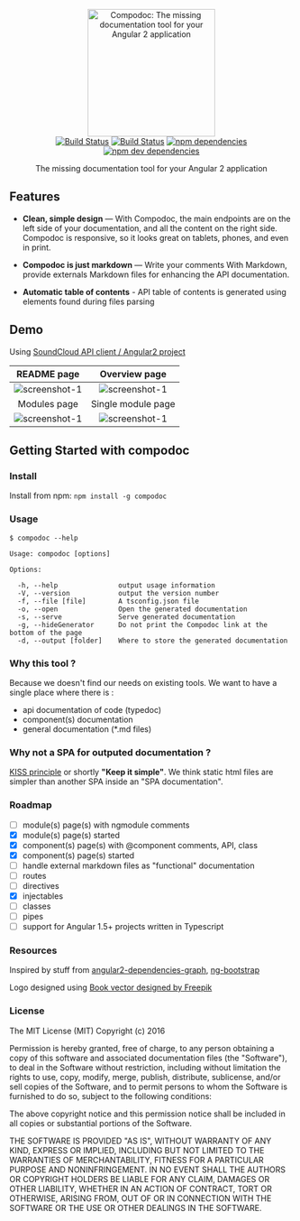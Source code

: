 <p align="center">
  <img src="https://avatars3.githubusercontent.com/u/23202313" alt="Compodoc: The missing documentation tool for your Angular 2 application" width="226">
  <br>
  <a href="https://travis-ci.org/groupe-sii/compodoc"><img src="https://travis-ci.org/groupe-sii/compodoc.svg?branch=develop" alt="Build Status"></a>
  <a href="https://www.npmjs.com/package/compodoc"><img src="https://badge.fury.io/js/compodoc.svg" alt="Build Status"></a>
  <a href="https://david-dm.org/compodoc/compodoc"><img src="https://david-dm.org/compodoc/compodoc.svg" alt="npm dependencies"></a>
  <a href="https://david-dm.org/compodoc/compodoc?type=dev"><img src="https://david-dm.org/compodoc/compodoc/dev-status.svg" alt="npm dev dependencies"></a>
</p>

<p align="center">The missing documentation tool for your Angular 2 application</p>

Features
------------

* **Clean, simple design** — With Compodoc, the main endpoints are on the left side of your documentation, and all the content on the right side. Compodoc is responsive, so it looks great on tablets, phones, and even in print.

* **Compodoc is just markdown** — Write your comments With Markdown, provide externals Markdown files for enhancing the API documentation.

* **Automatic table of contents** - API table of contents is generated using elements found during files parsing

## Demo

Using [SoundCloud API client / Angular2 project](https://github.com/r-park/soundcloud-ngrx)

README page             |  Overview page
:-------------------------:|:-------------------------:
![screenshot-1](https://raw.githubusercontent.com/groupe-sii/compodoc/master/screenshots/1.png)  | ![screenshot-1](https://raw.githubusercontent.com/groupe-sii/compodoc/master/screenshots/2.png)
Modules page             |  Single module page
![screenshot-1](https://raw.githubusercontent.com/groupe-sii/compodoc/master/screenshots/3.png)  | ![screenshot-1](https://raw.githubusercontent.com/groupe-sii/compodoc/master/screenshots/4.png)

Getting Started with compodoc
------------------------------

### Install

Install from npm: `npm install -g compodoc`

### Usage

```
$ compodoc --help

Usage: compodoc [options]

Options:

  -h, --help               output usage information
  -V, --version            output the version number
  -f, --file [file]        A tsconfig.json file
  -o, --open               Open the generated documentation
  -s, --serve              Serve generated documentation
  -g, --hideGenerator      Do not print the Compodoc link at the bottom of the page
  -d, --output [folder]    Where to store the generated documentation
```

### Why this tool ?

Because we doesn't find our needs on existing tools. We want to have a single place where there is :
- api documentation of code (typedoc)
- component(s) documentation
- general documentation (\*.md files)

### Why not a SPA for outputed documentation ?

[KISS principle](https://en.wikipedia.org/wiki/KISS_principle) or shortly __"Keep it simple"__. We think static html files are simpler than another SPA inside an "SPA documentation".

### Roadmap

- [ ] module(s) page(s) with ngmodule comments
- [x] module(s) page(s) started
- [x] component(s) page(s) with @component comments, API, class
- [x] component(s) page(s) started
- [ ] handle external markdown files as "functional" documentation
- [ ] routes
- [ ] directives
- [x] injectables
- [ ] classes
- [ ] pipes
- [ ] support for Angular 1.5+ projects written in Typescript

### Resources

Inspired by stuff from [angular2-dependencies-graph](https://github.com/manekinekko/angular2-dependencies-graph), [ng-bootstrap](https://ng-bootstrap.github.io)

Logo designed using [Book vector designed by Freepik](http://www.freepik.com/free-photos-vectors/book)

### License

The MIT License (MIT)
Copyright (c) 2016

Permission is hereby granted, free of charge, to any person obtaining a copy of this software and associated documentation files (the "Software"), to deal in the Software without restriction, including without limitation the rights to use, copy, modify, merge, publish, distribute, sublicense, and/or sell copies of the Software, and to permit persons to whom the Software is furnished to do so, subject to the following conditions:

The above copyright notice and this permission notice shall be included in all copies or substantial portions of the Software.

THE SOFTWARE IS PROVIDED "AS IS", WITHOUT WARRANTY OF ANY KIND, EXPRESS OR IMPLIED, INCLUDING BUT NOT LIMITED TO THE WARRANTIES OF MERCHANTABILITY, FITNESS FOR A PARTICULAR PURPOSE AND NONINFRINGEMENT. IN NO EVENT SHALL THE AUTHORS OR COPYRIGHT HOLDERS BE LIABLE FOR ANY CLAIM, DAMAGES OR OTHER LIABILITY, WHETHER IN AN ACTION OF CONTRACT, TORT OR OTHERWISE, ARISING FROM, OUT OF OR IN CONNECTION WITH THE SOFTWARE OR THE USE OR OTHER DEALINGS IN THE SOFTWARE.
